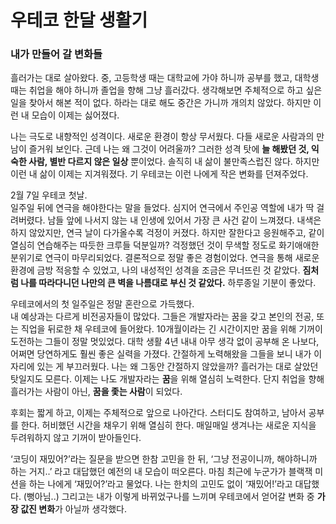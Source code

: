 # 우테코 한달 생활기

### 내가 만들어 갈 변화들

흘러가는 대로 살아왔다. 중, 고등학생 때는 대학교에 가야 하니까 공부를 했고, 대학생 때는 취업을 해야 하니까 졸업을 향해 그냥 흘러갔다.
생각해보면 주체적으로 하고 싶은 일을 찾아서 해본 적이 없다. 하라는 대로 해도 중간은 가니까 개의치 않았다.
하지만 이런 내 모습이 이제는 싫어졌다.

나는 극도로 내향적인 성격이다. 새로운 환경이 항상 무서웠다. 다들 새로운 사람과의 만남이 즐거워 보인다. 근데 나는 왜 그것이 어려울까?
그러한 성격 탓에 **늘 해봤던 것, 익숙한 사람, 별반 다르지 않은 일상** 뿐이었다. 솔직히 내 삶이 불만족스럽진 않다.
하지만 이런 내 삶이 이제는 지겨워졌다.
기
우테코는 이런 나에게 작은 변화를 던져주었다.

2월 7일 우테코 첫날. </br>
일주일 뒤에 연극을 해야한다는 말을 들었다.
심지어 연극에서 주인공 역할에 내가 딱 걸려버렸다. 남들 앞에 나서지 않는 내 인생에 있어서 가장 큰 사건 같이 느껴졌다.
내색은 하지 않았지만, 연극 날이 다가올수록 걱정이 커졌다.
하지만 잘한다고 응원해주고, 같이 열심히 연습해주는 따듯한 크루들 덕분일까?
걱정했던 것이 무색할 정도로 화기애애한 분위기로 연극이 마무리되었다.
결론적으로 정말 좋은 경험이었다. 연극을 통해 새로운 환경에 금방 적응할 수 있었고, 나의 내성적인 성격을 조금은 무너뜨린 것 같았다.
**짐처럼 나를 따라다니던 나만의 큰 벽을 나름대로 부신 것 같았다.** 하루종일 기분이 좋았다.


우테코에서의 첫 일주일은 정말 혼란으로 가득했다. </br>
내 예상과는 다르게 비전공자들이 많았다. 그들은 개발자라는 꿈을 갖고 본인의 전공, 또는 직업을 뒤로한 채 우테코에 들어왔다.
10개월이라는 긴 시간이지만 꿈을 위해 기꺼이 도전하는 그들이 정말 멋있었다.
대학 생활 4년 내내 아무 생각 없이 공부해 온 나보다, 어쩌면 당연하게도 훨씬 좋은 실력을 가졌다.
간절하게 노력해왔을 그들을 보니 내가 이 자리에 있는 게 부끄러웠다.
나는 왜 그동안 간절하지 않았을까? 흘러가는 대로 살았던 탓일지도 모른다.
이제는 나도 개발자라는 **꿈**을 위해 열심히 노력한다. 단지 취업을 향해 흘러가는 사람이 아닌, **꿈을 좇는 사람**이 되었다.

후회는 짧게 하고, 이제는 주체적으로 앞으로 나아간다. 스터디도 참여하고, 남아서 공부를 한다.
허비했던 시간을 채우기 위해 열심히 한다. 매일매일 생겨나는 새로운 지식을 두려워하지 않고 기꺼이 받아들인다.

‘코딩이 재밌어?’라는 질문을 받으면 한참 고민을 한 뒤, ‘그냥 전공이니까, 해야하니까 하는 거지..’ 라고 대답했던 예전의 내 모습이 떠오른다.
마침 최근에 누군가가 블랙잭 미션을 하는 나에게 ‘재밌어?’라고 물었다. 나는 한치의 고민도 없이 ‘재밌어!’라고 대답했다. (뻥아님..)
그리고는 내가 이렇게 바뀌었구나를 느끼며 우테코에서 얻어갈 변화 중 **가장 값진 변화**가 아닐까 생각했다.
